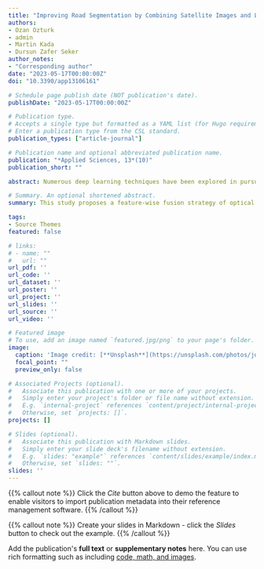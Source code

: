```yaml
---
title: "Improving Road Segmentation by Combining Satellite Images and LiDAR Data with a Feature-Wise Fusion Strategy"
authors:
- Ozan Ozturk
- admin
- Martin Kada
- Dursun Zafer Seker
author_notes:
- "Corresponding author"
date: "2023-05-17T00:00:00Z"
doi: "10.3390/app13106161"

# Schedule page publish date (NOT publication's date).
publishDate: "2023-05-17T00:00:00Z"

# Publication type.
# Accepts a single type but formatted as a YAML list (for Hugo requirements).
# Enter a publication type from the CSL standard.
publication_types: ["article-journal"]

# Publication name and optional abbreviated publication name.
publication: "*Applied Sciences, 13*(10)"
publication_short: ""

abstract: Numerous deep learning techniques have been explored in pursuit of achieving precise road segmentation; nonetheless, this task continues to present a significant challenge. Exposing shadows and the obstruction of objects are the most important difficulties associated with road segmentation using optical image data alone. By incorporating additional data sources, such as LiDAR data, the accuracy of road segmentation can be improved in areas where optical images are insufficient to segment roads properly. The missing information in spectral data due to the object blockage and shadow effect can be compensated by the integration of 2D and 3D information. This study proposes a feature-wise fusion strategy of optical images and point clouds to enhance the road segmentation performance of a deep learning model. For this purpose, high-resolution satellite images and airborne LiDAR point cloud collected over Florida, USA, were used. Eigenvalue-based and geometric 3D property-based features were calculated based on the LiDAR data. These optical images and LiDAR-based features were used together to train, end-to-end, a deep residual U-Net architecture. In this strategy, the high-level features generated from optical images were concatenated with the LiDAR-based features before the final convolution layer. The consistency of the proposed strategy was evaluated using ResNet backbones with a different number of layers. According to the obtained results, the proposed fusion strategy improved the prediction capacity of the U-Net models with different ResNet backbones. Regardless of the backbone, all models showed enhancement in prediction statistics by 1% to 5%. The combination of optical images and LiDAR point cloud in the deep learning model has increased the prediction performance and provided the integrity of road geometry in woodland and shadowed areas.

# Summary. An optional shortened abstract.
summary: This study proposes a feature-wise fusion strategy of optical images and point clouds to enhance the road segmentation performance of a deep learning model.

tags:
- Source Themes
featured: false

# links:
# - name: ""
#   url: ""
url_pdf: ''
url_code: ''
url_dataset: ''
url_poster: ''
url_project: ''
url_slides: ''
url_source: ''
url_video: ''

# Featured image
# To use, add an image named `featured.jpg/png` to your page's folder. 
image:
  caption: 'Image credit: [**Unsplash**](https://unsplash.com/photos/jdD8gXaTZsc)'
  focal_point: ""
  preview_only: false

# Associated Projects (optional).
#   Associate this publication with one or more of your projects.
#   Simply enter your project's folder or file name without extension.
#   E.g. `internal-project` references `content/project/internal-project/index.md`.
#   Otherwise, set `projects: []`.
projects: []

# Slides (optional).
#   Associate this publication with Markdown slides.
#   Simply enter your slide deck's filename without extension.
#   E.g. `slides: "example"` references `content/slides/example/index.md`.
#   Otherwise, set `slides: ""`.
slides: ''
---
```


{{% callout note %}}
Click the *Cite* button above to demo the feature to enable visitors to import publication metadata into their reference management software.
{{% /callout %}}

{{% callout note %}}
Create your slides in Markdown - click the *Slides* button to check out the example.
{{% /callout %}}

Add the publication's **full text** or **supplementary notes** here. You can use rich formatting such as including [code, math, and images](https://docs.hugoblox.com/content/writing-markdown-latex/).
